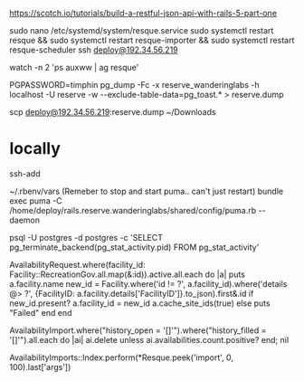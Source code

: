 https://scotch.io/tutorials/build-a-restful-json-api-with-rails-5-part-one

sudo nano /etc/systemd/system/resque.service
sudo systemctl restart resque && sudo systemctl restart resque-importer && sudo systemctl restart resque-scheduler
ssh deploy@192.34.56.219

watch -n 2 'ps auxww | ag resque'

PGPASSWORD=timphin pg_dump -Fc -x reserve_wanderinglabs -h localhost -U reserve -w --exclude-table-data=pg_toast.\* > reserve.dump

scp deploy@192.34.56.219:reserve.dump ~/Downloads

# locally

ssh-add

~/.rbenv/vars
(Remeber to stop and start puma.. can't just restart)
bundle exec puma -C /home/deploy/rails.reserve.wanderinglabs/shared/config/puma.rb --daemon

psql -U postgres -d postgres -c 'SELECT pg_terminate_backend(pg_stat_activity.pid) FROM pg_stat_activity'

AvailabilityRequest.where(facility_id: Facility::RecreationGov.all.map(&:id)).active.all.each do |a|
  puts a.facility.name
  new_id = Facility.where('id != ?', a.facility_id).where('details @> ?', {FacilityID: a.facility.details['FacilityID']}.to_json).first&.id
  if new_id.present?
    a.facility_id = new_id
    a.cache_site_ids(true)
  else
    puts "Failed"
  end
end

AvailabilityImport.where("history_open = '[]'").where("history_filled = '[]'").all.each do |ai|
  ai.delete unless ai.availabilities.count.positive?
end; nil

AvailabilityImports::Index.perform(*Resque.peek('import', 0, 100).last['args'])

